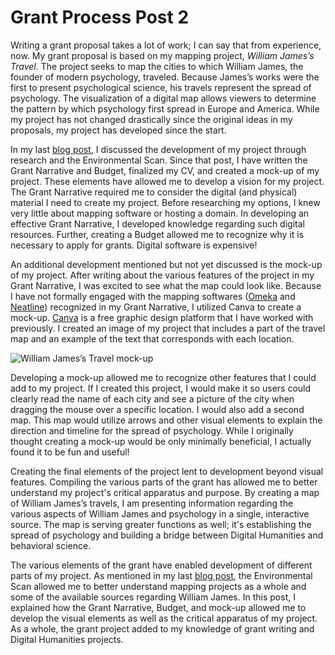 # Grant Process Post 2

Writing a grant proposal takes a lot of work; I can say that from experience, now. My grant proposal is based on my mapping project, *William James’s Travel*.  The project seeks to map the cities to which William James, the founder of modern psychology, traveled. Because James’s works were the first to present psychological science, his travels represent the spread of psychology. The visualization of a digital map allows viewers to determine the pattern by which psychology first spread in Europe and America. While my project has not changed drastically since the original ideas in my proposals, my project has developed since the start. 

In my last [blog post](https://carolined350.github.io/carolined350/2020/11/20/grant-process-1.html), I discussed the development of my project through research and the Environmental Scan. Since that post, I have written the Grant Narrative and Budget, finalized my CV, and created a mock-up of my project. These elements have allowed me to develop a vision for my project. The Grant Narrative required me to consider the digital (and physical) material I need to create my project. Before researching my options, I knew very little about mapping software or hosting a domain. In developing an effective Grant Narrative, I developed knowledge regarding such digital resources. Further, creating a Budget allowed me to recognize why it is necessary to apply for grants. Digital software is expensive!

An additional development mentioned but not yet discussed is the mock-up of my project. After writing about the various features of the project in my Grant Narrative, I was excited to see what the map could look like. Because I have not formally engaged with the mapping softwares ([Omeka](https://omeka.org) and [Neatline](https://neatline.org)) recognized in my Grant Narrative, I utilized Canva to create a mock-up. [Canva](https://www.canva.com) is a free graphic design platform that I have worked with previously. I created an image of my project that includes a part of the travel map and an example of the text that corresponds with each location. 

![*William James’s Travel* mock-up](https://carolined350.github.io/carolined350/images/WilliamJames'sTravelmock-up.png)

Developing a mock-up allowed me to recognize other features that I could add to my project. If I created this project, I would make it so users could clearly read the name of each city and see a picture of the city when dragging the mouse over a specific location. I would also add a second map. This map would utilize arrows and other visual elements to explain the direction and timeline for the spread of psychology. While I originally thought creating a mock-up would be only minimally beneficial, I actually found it to be fun and useful!

Creating the final elements of the project lent to development beyond visual features. Compiling the various parts of the grant has allowed me to better understand my project's critical apparatus and purpose. By creating a map of William James’s travels, I am presenting information regarding the various aspects of William James and psychology in a single, interactive source. The map is serving greater functions as well; it's establishing the spread of psychology and building a bridge between Digital Humanities and behavioral science. 

The various elements of the grant have enabled development of different parts of my project. As mentioned in my last [blog post](https://carolined350.github.io/carolined350/2020/11/20/grant-process-1.html), the Environmental Scan allowed me to better understand mapping projects as a whole and some of the available sources regarding William James. In this post, I explained how the Grant Narrative, Budget, and mock-up allowed me to develop the visual elements as well as the critical apparatus of my project. As a whole, the grant project added to my knowledge of grant writing and Digital Humanities projects. 
